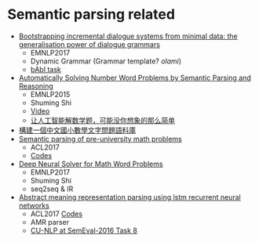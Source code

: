 # Semantic parsing related
* [Bootstrapping incremental dialogue systems from minimal data: the generalisation power of dialogue grammars](http://aclweb.org/anthology/D17-1235)
  - EMNLP2017
  - Dynamic Grammar (Grammar template? *olami*)
  - [bAbI task](https://research.fb.com/downloads/babi/)
* [Automatically Solving Number Word Problems by Semantic Parsing and Reasoning](http://aclweb.org/anthology/D15-1135)
  - EMNLP2015
  - Shuming Shi
  - [Video](https://vimeo.com/160938278)
  - [让人工智能解数学题，可能没你想象的那么简单](http://www.sohu.com/a/127499363_133098)
* [構建一個中文國小數學文字問題語料庫](http://www.aclweb.org/anthology/O16-1031)
* [Semantic parsing of pre-university math problems](http://www.aclweb.org/anthology/P17-1195)
  - ACL2017
  - [Codes](https://github.com/torobomath/benchmark)
* [Deep Neural Solver for Math Word Problems](http://ai.tencent.com/ailab/media/publications/Yan_Wang-EMNLP2017-Deep_Neural_Solver_for_Math_Word_Problems.pdf)
  - EMNLP2017
  - Shuming Shi
  - seq2seq & IR
* [Abstract meaning representation parsing using lstm recurrent neural networks](http://www.aclweb.org/anthology/P17-1043)
  - ACL2017 [Codes](https://github.com/BillFoland/daisyluAMR)
  - AMR parser
  - [CU-NLP at SemEval-2016 Task 8](http://m-mitchell.com/NAACL-2016/SemEval/pdf/SemEval167.pdf)
